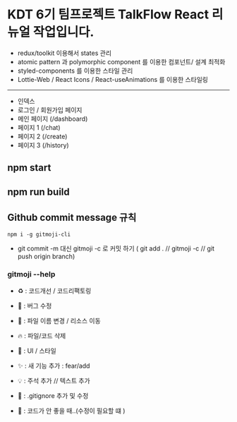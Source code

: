 
# KDT 6기 팀프로젝트 TalkFlow React 리뉴얼 작업입니다.
* redux/toolkit 이용해서 states 관리 
* atomic pattern 과 polymorphic component 를 이용한 컴포넌트/ 설계 최적화 
* styled-components 를 이용한 스타일 관리 
* Lottie-Web / React Icons / React-useAnimations 를 이용한 스타일링

<hr>

* 인덱스 
* 로그인 / 회원가입 페이지 
* 메인 페이지 (/dashboard)
* 페이지 1 (/chat)
* 페이지 2 (/create)
* 페이지 3 (/history)


## npm start

## npm run build

## Github commit message 규칙 
`npm i -g gitmoji-cli`
* git commit -m 대신 gitmoji -c 로 커밋 하기 ( git add . // gitmoji -c // git push origin branch)

### gitmoji --help

* ♻️ : 코드개선 / 코드리팩토링 
* 🐛 : 버그 수정
* 🚚 : 파일 이름 변경 / 리소스 이동
* 🔥 : 파일/코드 삭제 

* 💄 : UI / 스타일
* ✨ : 새 기능 추가 : fear/add 
* 💡 : 주석 추가 // 텍스트 추가
* 🙈 : .gitignore 추가 및 수정

* 💩 : 코드가 안 좋을 때..(수정이 필요할 떄 )
